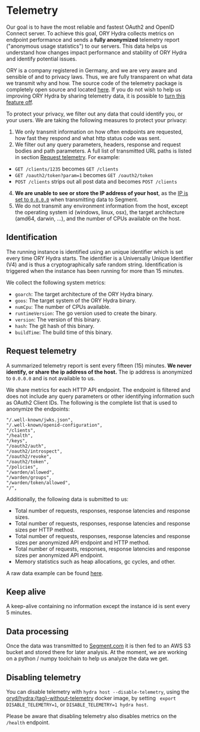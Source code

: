 # Telemetry

Our goal is to have the most reliable and fastest OAuth2 and OpenID Connect server. To achieve this goal,
ORY Hydra collects metrics on endpoint performance and sends a **fully anonymized** telemetry report
("anonymous usage statistics") to our servers. This data helps us understand how changes impact performance
and stability of ORY Hydra and identify potential issues.

ORY is a company registered in Germany, and we are very aware and sensible of and to privacy laws. Thus, we are fully
transparent on what data we transmit why and how. The source code of the telemetry package is completely open source
and located [here](https://github.com/ory/hydra/tree/master/metrics). If you do not wish to help us improving ORY Hydra
by sharing telemetry data, it is possible to [turn this feature off](#disabling-telemetry).

To protect your privacy, we filter out any data that could identify you, or your users. We are taking the following
measures to protect your privacy:

1. We only transmit information on how often endpoints are requested, how fast they respond and what http status code
was sent.
2. We filter out any query parameters, headers, response and request bodies and path parameters. A full list of transmitted
URL paths is listed in section [Request telemetry](#request-telemetry). For example:
  * `GET /clients/1235` becomes `GET /clients`
  * `GET /oauth2/token?param=1` becomes `GET /oauth2/token`
  * `POST /clients` strips out all post data and becomes `POST /clients`
4. **We are unable to see or store the IP address of your host**, as the
[IP is set to `0.0.0.0`](https://github.com/ory/hydra/tree/master/metrics/middleware.go) when transmitting data to Segment.
5. We do not transmit any environment information from the host, except the operating system id (windows, linux, osx),
the target architecture (amd64, darwin, ...), and the number of CPUs available on the host.

## Identification

The running instance is identified using an unique identifier which is set every time ORY Hydra starts. The identifier
is a Universally Unique Identifier (V4) and is thus a cryptographically safe random string. Identification is triggered
when the instance has been running for more than 15 minutes.

We collect the following system metrics:

* `goarch`: The target architecture of the ORY Hydra binary.
* `goos`: The target system of the ORY Hydra binary.
* `numCpu`: The number of CPUs available.
* `runtimeVersion`: The go version used to create the binary.
* `version`: The version of this binary.
* `hash`: The git hash of this binary.
* `buildTime`: The build time of this binary.

## Request telemetry

A summarized telemetry report is sent every fifteen (15) minutes. **We never identify, or share the ip address of the
host.** The ip address is anonymized to `0.0.0.0` and is not available to us.

We share metrics for each HTTP API endpoint. The endpoint is filtered and does not include any query parameters or
other identifying information such as OAuth2 Client IDs. The following is the complete list that is used to anonymize
the endpoints:

```
"/.well-known/jwks.json",
"/.well-known/openid-configuration",
"/clients",
"/health",
"/keys",
"/oauth2/auth",
"/oauth2/introspect",
"/oauth2/revoke",
"/oauth2/token",
"/policies",
"/warden/allowed",
"/warden/groups",
"/warden/token/allowed",
"/",
```

Additionally, the following data is submitted to us:

* Total number of requests, responses, response latencies and response sizes.
* Total number of requests, responses, response latencies and response sizes per HTTP method.
* Total number of requests, responses, response latencies and response sizes per anonymized API endpoint and HTTP method.
* Total number of requests, responses, response latencies and response sizes per anonymized API endpoint.
* Memory statistics such as heap allocations, gc cycles, and other.

A raw data example can be found [here](https://github.com/ory/hydra/tree/master/docs/metrics/telemetry-example.json).

## Keep alive

A keep-alive containing no information except the instance id is sent every 5 minutes.

## Data processing

Once the data was transmitted to [Segment.com](http://segment.com/) it is then fed to an AWS S3 bucket and stored
there for later analysis. At the moment, we are working on a python / numpy toolchain to help us analyze the data
we get.

## Disabling telemetry

You can disable telemetry with `hydra host --disable-telemetry`, using the [oryd/hydra:{tag}-without-telemetry](https://hub.docker.com/r/oryd/hydra/tags/) docker image, by
setting ` export DISABLE_TELEMETRY=1`, or `DISABLE_TELEMETRY=1 hydra host`.

Please be aware that disabling telemetry also disables metrics on the `/health` endpoint.
